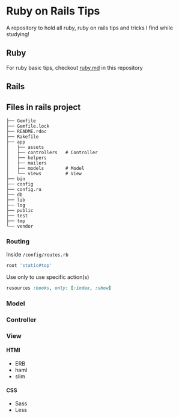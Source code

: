 # Ruby on Rails Tips
A repository to hold all ruby, ruby on rails tips and tricks I find while studying!

## Ruby
For ruby basic tips, checkout [ruby.md](https://github.com/PeterTeng/railsTips/blob/master/ruby.md) in this repository

## Rails

## Files in rails project

```
├── Gemfile
├── Gemfile.lock
├── README.rdoc
├── Rakefile
├── app
│   ├── assets
│   ├── controllers   # Controller
│   ├── helpers
│   ├── mailers
│   ├── models        # Model
│   └── views         # View
├── bin
├── config
├── config.ru
├── db
├── lib
├── log
├── public
├── test
├── tmp
└── vendor
```
### Routing
Inside `/config/routes.rb`

```ruby
root 'static#top'
```

Use only to use specific action(s)

```ruby
resources :books, only: [:index, :show]
```

### Model

### Controller

### View

#### HTMl
- ERB
- haml
- slim

#### CSS
- Sass
- Less
